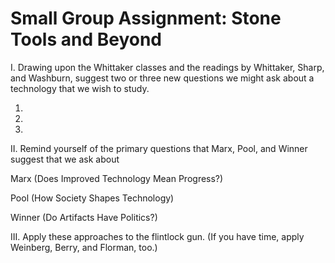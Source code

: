 Small Group Assignment: Stone Tools and Beyond
==============================================

I. Drawing upon the Whittaker classes and the readings by Whittaker,
Sharp, and Washburn, suggest two or three new questions we might ask
about a technology that we wish to study.

1.
     
    
     
    
2.

     
     
    
3.
    
    
    
II. Remind yourself of the primary questions that Marx, Pool, and Winner
suggest that we ask about 

Marx (Does Improved Technology Mean Progress?)
    
    
    
     
Pool (How Society Shapes Technology)
    
    
     
    
Winner (Do Artifacts Have Politics?)
    
     
    
    
III. Apply these approaches to the flintlock gun.  (If you have time,
apply Weinberg, Berry, and Florman, too.)
    
    
    
    
    
    
    
    
    
